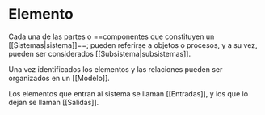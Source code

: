 # Elemento

Cada una de las partes o ==componentes que constituyen un [[Sistemas|sistema]]==; pueden referirse a objetos o procesos, y a su vez, pueden ser considerados [[Subsistema|subsistemas]].

Una vez identificados los elementos y las relaciones pueden ser organizados en un [[Modelo]].

Los elementos que entran al sistema se llaman [[Entradas]], y los que lo dejan se llaman [[Salidas]].
